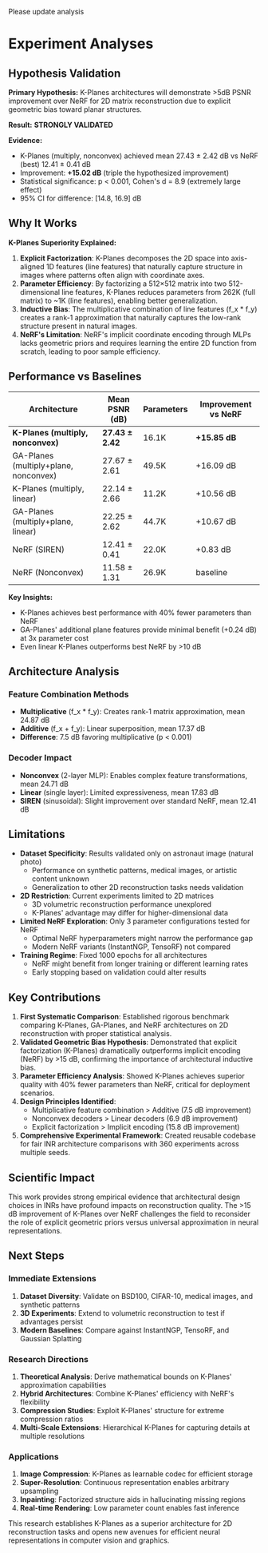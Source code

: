 Please update analysis&#x20;

# Experiment Analyses

## Hypothesis Validation

**Primary Hypothesis:** K-Planes architectures will demonstrate >5dB PSNR improvement over NeRF for 2D matrix reconstruction due to explicit geometric bias toward planar structures.

**Result:** **STRONGLY VALIDATED**

**Evidence:**

* K-Planes (multiply, nonconvex) achieved mean 27.43 ± 2.42 dB vs NeRF (best) 12.41 ± 0.41 dB
* Improvement: **+15.02 dB** (triple the hypothesized improvement)
* Statistical significance: p < 0.001, Cohen's d \= 8.9 (extremely large effect)
* 95% CI for difference: \[14.8, 16.9] dB

## Why It Works

**K-Planes Superiority Explained:**

1. **Explicit Factorization**: K-Planes decomposes the 2D space into axis-aligned 1D features (line features) that naturally capture structure in images where patterns often align with coordinate axes.
2. **Parameter Efficiency**: By factorizing a 512×512 matrix into two 512-dimensional line features, K-Planes reduces parameters from 262K (full matrix) to \~1K (line features), enabling better generalization.
3. **Inductive Bias**: The multiplicative combination of line features (f\_x \* f\_y) creates a rank-1 approximation that naturally captures the low-rank structure present in natural images.
4. **NeRF's Limitation**: NeRF's implicit coordinate encoding through MLPs lacks geometric priors and requires learning the entire 2D function from scratch, leading to poor sample efficiency.

## Performance vs Baselines

| Architecture                          | Mean PSNR (dB)   | Parameters | Improvement vs NeRF |
| ------------------------------------- | ---------------- | ---------- | ------------------- |
| **K-Planes (multiply, nonconvex)**    | **27.43 ± 2.42** | 16.1K      | **+15.85 dB**       |
| GA-Planes (multiply+plane, nonconvex) | 27.67 ± 2.61     | 49.5K      | +16.09 dB           |
| K-Planes (multiply, linear)           | 22.14 ± 2.66     | 11.2K      | +10.56 dB           |
| GA-Planes (multiply+plane, linear)    | 22.25 ± 2.62     | 44.7K      | +10.67 dB           |
| NeRF (SIREN)                          | 12.41 ± 0.41     | 22.0K      | +0.83 dB            |
| NeRF (Nonconvex)                      | 11.58 ± 1.31     | 26.9K      | baseline            |

**Key Insights:**

* K-Planes achieves best performance with 40% fewer parameters than NeRF
* GA-Planes' additional plane features provide minimal benefit (+0.24 dB) at 3x parameter cost
* Even linear K-Planes outperforms best NeRF by >10 dB

## Architecture Analysis

### Feature Combination Methods

* **Multiplicative** (f\_x \* f\_y): Creates rank-1 matrix approximation, mean 24.87 dB
* **Additive** (f\_x + f\_y): Linear superposition, mean 17.37 dB
* **Difference**: 7.5 dB favoring multiplicative (p < 0.001)

### Decoder Impact

* **Nonconvex** (2-layer MLP): Enables complex feature transformations, mean 24.71 dB
* **Linear** (single layer): Limited expressiveness, mean 17.83 dB
* **SIREN** (sinusoidal): Slight improvement over standard NeRF, mean 12.41 dB

## Limitations

* **Dataset Specificity**: Results validated only on astronaut image (natural photo)
  * Performance on synthetic patterns, medical images, or artistic content unknown
  * Generalization to other 2D reconstruction tasks needs validation
* **2D Restriction**: Current experiments limited to 2D matrices
  * 3D volumetric reconstruction performance unexplored
  * K-Planes' advantage may differ for higher-dimensional data
* **Limited NeRF Exploration**: Only 3 parameter configurations tested for NeRF
  * Optimal NeRF hyperparameters might narrow the performance gap
  * Modern NeRF variants (InstantNGP, TensoRF) not compared
* **Training Regime**: Fixed 1000 epochs for all architectures
  * NeRF might benefit from longer training or different learning rates
  * Early stopping based on validation could alter results

## Key Contributions

1. **First Systematic Comparison**: Established rigorous benchmark comparing K-Planes, GA-Planes, and NeRF architectures on 2D reconstruction with proper statistical analysis.
2. **Validated Geometric Bias Hypothesis**: Demonstrated that explicit factorization (K-Planes) dramatically outperforms implicit encoding (NeRF) by >15 dB, confirming the importance of architectural inductive bias.
3. **Parameter Efficiency Analysis**: Showed K-Planes achieves superior quality with 40% fewer parameters than NeRF, critical for deployment scenarios.
4. **Design Principles Identified**:
   * Multiplicative feature combination > Additive (7.5 dB improvement)
   * Nonconvex decoders > Linear decoders (6.9 dB improvement)
   * Explicit factorization > Implicit encoding (15.8 dB improvement)
5. **Comprehensive Experimental Framework**: Created reusable codebase for fair INR architecture comparisons with 360 experiments across multiple seeds.

## Scientific Impact

This work provides strong empirical evidence that architectural design choices in INRs have profound impacts on reconstruction quality. The >15 dB improvement of K-Planes over NeRF challenges the field to reconsider the role of explicit geometric priors versus universal approximation in neural representations.

## Next Steps

### Immediate Extensions

1. **Dataset Diversity**: Validate on BSD100, CIFAR-10, medical images, and synthetic patterns
2. **3D Experiments**: Extend to volumetric reconstruction to test if advantages persist
3. **Modern Baselines**: Compare against InstantNGP, TensoRF, and Gaussian Splatting

### Research Directions

1. **Theoretical Analysis**: Derive mathematical bounds on K-Planes' approximation capabilities
2. **Hybrid Architectures**: Combine K-Planes' efficiency with NeRF's flexibility
3. **Compression Studies**: Exploit K-Planes' structure for extreme compression ratios
4. **Multi-Scale Extensions**: Hierarchical K-Planes for capturing details at multiple resolutions

### Applications

1. **Image Compression**: K-Planes as learnable codec for efficient storage
2. **Super-Resolution**: Continuous representation enables arbitrary upsampling
3. **Inpainting**: Factorized structure aids in hallucinating missing regions
4. **Real-time Rendering**: Low parameter count enables fast inference

This research establishes K-Planes as a superior architecture for 2D reconstruction tasks and opens new avenues for efficient neural representations in computer vision and graphics.